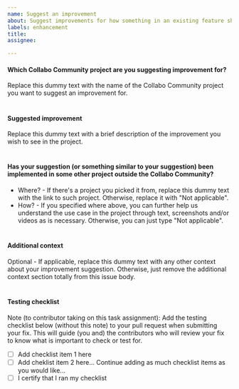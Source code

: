 ```yaml
---
name: Suggest an improvement
about: Suggest improvements for how something in an existing feature should work, or even suggest a new feature.
labels: enhancement
title:
assignee:

---
```


#### Which Collabo Community project are you suggesting improvement for?
Replace this dummy text with the name of the Collabo Community project you want to suggest an improvement for.

#

#### Suggested improvement
Replace this dummy text with a brief description of the improvement you wish to see in the project.

#

#### Has your suggestion (or something similar to your suggestion) been implemented in some other project outside the Collabo Community?
- Where? - If there's a project you picked it from, replace this dummy text with the link to such project. Otherwise, replace it with "Not applicable".
- How? - If you specified where above, you can further help us understand the use case in the project through text, screenshots and/or videos as is necessary. Otherwise, you can just type "Not applicable".

#

#### Additional context
Optional - If applicable, replace this dummy text with any other context about your improvement suggestion. Otherwise, just remove the additional context section totally from this issue body.

#

#### Testing checklist
Note (to contributor taking on this task assignment): Add the testing checklist below (without this note) to your pull request when submitting your fix. This will guide (you and) the contributors who will review your fix to know what is important to check or test for.
- [ ] Add checklist item 1 here
- [ ] Add cheklist item 2 here... Continue adding as much checklist items as you would like...
- [ ] I certify that I ran my checklist
